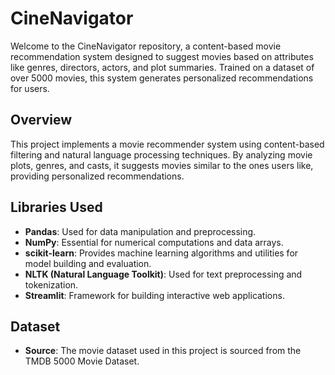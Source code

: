 # CineNavigator

Welcome to the CineNavigator repository, a content-based movie recommendation system designed to suggest movies based on attributes like genres, directors, actors, and plot summaries. Trained on a dataset of over 5000 movies, this system generates personalized recommendations for users.

## Overview

This project implements a movie recommender system using content-based filtering and natural language processing techniques. By analyzing movie plots, genres, and casts, it suggests movies similar to the ones users like, providing personalized recommendations.

## Libraries Used

- **Pandas**: Used for data manipulation and preprocessing.
- **NumPy**: Essential for numerical computations and data arrays.
- **scikit-learn**: Provides machine learning algorithms and utilities for model building and evaluation.
- **NLTK (Natural Language Toolkit)**: Used for text preprocessing and tokenization.
- **Streamlit**: Framework for building interactive web applications.

## Dataset

- **Source**: The movie dataset used in this project is sourced from the TMDB 5000 Movie Dataset.
